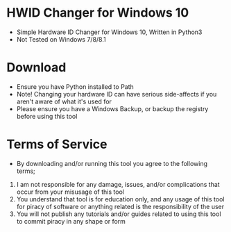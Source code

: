 # HWID Changer for Windows 10
* Simple Hardware ID Changer for Windows 10, Written in Python3
* Not Tested on Windows 7/8/8.1
# Download
* Ensure you have Python installed to Path
* Note! Changing your hardware ID can have serious side-affects if you aren't aware of what it's used for
* Please ensure you have a Windows Backup, or backup the registry before using this tool
# Terms of Service
* By downloading and/or running this tool you agree to the following terms;
1. I am not responsible for any damage, issues, and/or complications that occur from your misusage of this tool
2. You understand that tool is for education only, and any usage of this tool for piracy of software or anything related is the responsibility of the user
3. You will not publish any tutorials and/or guides related to using this tool to commit piracy in any shape or form
